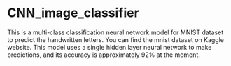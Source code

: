 # CNN_image_classifier

This is a multi-class classification neural network model for MNIST dataset to predict the handwritten letters. You can find the mnist dataset on Kaggle website.
This model uses a single hidden layer neural network to make predictions, and its accuracy is approximately 92% at the moment.
